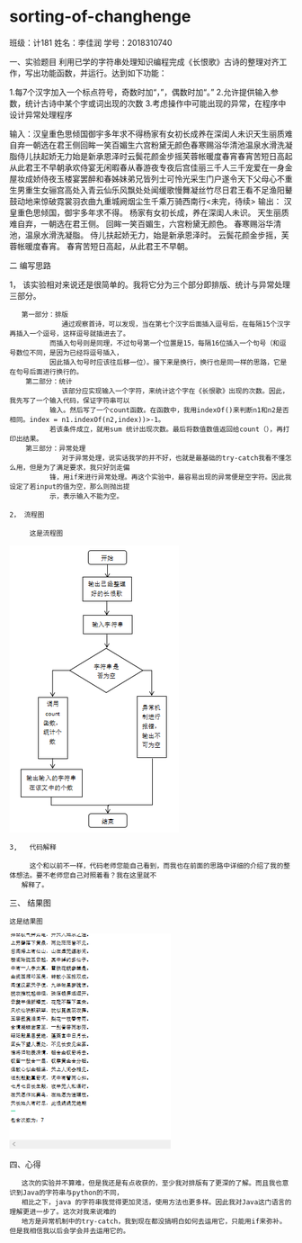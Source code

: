 # sorting-of-changhenge

班级：计181 
姓名：李佳润
学号：2018310740

一、实验题目
  利用已学的字符串处理知识编程完成《长恨歌》古诗的整理对齐工作，写出功能函数，并运行。达到如下功能：

1.每7个汉字加入一个标点符号，奇数时加“，”，偶数时加“。”
2.允许提供输入参数，统计古诗中某个字或词出现的次数
3.考虑操作中可能出现的异常，在程序中设计异常处理程序

输入：汉皇重色思倾国御宇多年求不得杨家有女初长成养在深闺人未识天生丽质难自弃一朝选在君王侧回眸一笑百媚生六宫粉黛无颜色春寒赐浴华清池温泉水滑洗凝脂侍儿扶起娇无力始是新承恩泽时云鬓花颜金步摇芙蓉帐暖度春宵春宵苦短日高起从此君王不早朝承欢侍宴无闲暇春从春游夜专夜后宫佳丽三千人三千宠爱在一身金屋妆成娇侍夜玉楼宴罢醉和春姊妹弟兄皆列士可怜光采生门户遂令天下父母心不重生男重生女骊宫高处入青云仙乐风飘处处闻缓歌慢舞凝丝竹尽日君王看不足渔阳鼙鼓动地来惊破霓裳羽衣曲九重城阙烟尘生千乘万骑西南行<未完，待续>
输出：
汉皇重色思倾国，御宇多年求不得。
杨家有女初长成，养在深闺人未识。
天生丽质难自弃，一朝选在君王侧。
回眸一笑百媚生，六宫粉黛无颜色。
春寒赐浴华清池，温泉水滑洗凝脂。
侍儿扶起娇无力，始是新承恩泽时。
云鬓花颜金步摇，芙蓉帐暖度春宵。
春宵苦短日高起，从此君王不早朝。

二 编写思路
  
  1， 该实验相对来说还是很简单的。我将它分为三个部分即排版、统计与异常处理三部分。
       
	   第一部分：排版
                 通过观察首诗，可以发现，当在第七个汉字后面插入逗号后，在每隔15个汉字再插入一个逗号，这样逗号就插进去了。
              而插入句号则是同理，不过句号第一个位置是15，每隔16位插入一个句号（和逗号数位不同，是因为已经将逗号插入，
              因此插入句号时应该往后移一位）。接下来是换行，换行也是同一样的思路，它是在句号后面进行换行的。
        第二部分：统计
                 该部分应实现输入一个字符，来统计这个字在《长恨歌》出现的次数。因此，我先写了一个输入代码，保证字符串可以
              输入。然后写了一个count函数。在函数中，我用indexOf()来判断n1和n2是否相同。index = n1.indexOf(n2,index))>-1。
              若该条件成立，就用sum 统计出现次数。最后将数值数值返回给count（），再打印出结果。
        第三部分：异常处理
                 对于异常处理，说实话我学的并不好，也就是最基础的try-catch我看不懂怎么用，但是为了满足要求，我只好剑走偏
              锋，用if来进行异常处理。再这个实验中，最容易出现的异常便是空字符。因此我设定了若input的值为空，那么则抛出提
	          示，表示输入不能为空。
 
    2， 流程图
 
         这是流程图
	 
![image](https://github.com/Li-dashen/sorting-of-changhenge/blob/master/e49c02a3da8e851ebad3340fdb329f0.png)
    
    3,   代码解释
   
         这个和以前不一样，代码老师您能自己看到，而我也在前面的思路中详细的介绍了我的整体想法。要不老师您自己对照着看？我在这里就不
       解释了。
       
三、 结果图

    这是结果图
    
   ![image](https://github.com/Li-dashen/sorting-of-changhenge/blob/master/1573726218.png)
    
    
四、心得

       这次的实验并不算难，但是我还是有点收获的，至少我对排版有了更深的了解。而且我也意识到Java的字符串与python的不同，
       相比之下，java 的字符串我觉得更加灵活，使用方法也更多样。因此我对Java这门语言的理解更进一步了。这次对我来说难的
       地方是异常机制中的try-catch，我到现在都没搞明白如何去运用它，只能用if来弥补。但是我相信我以后会学会并去运用它的。
	   
	  
	 
	 
 
              

